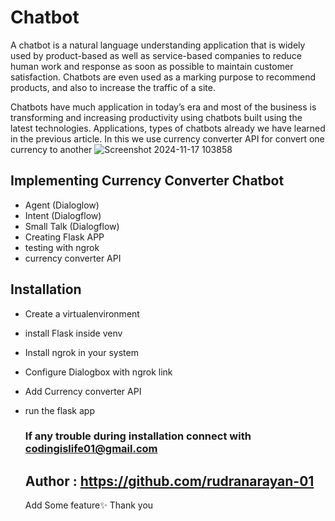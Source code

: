 # Chatbot 

A chatbot is a natural language understanding application that is widely used by product-based as well as service-based companies to reduce human work and response as soon as possible to maintain customer satisfaction. Chatbots are even used as a marking purpose to recommend products, and also to increase the traffic of a site.

Chatbots have much application in today’s era and most of the business is transforming and increasing productivity using chatbots built using the latest technologies. Applications, types of chatbots already we have learned in the previous article. In this we use currency converter API for convert one currency to another 
![Screenshot 2024-11-17 103858](https://github.com/user-attachments/assets/74fd5929-9faa-43ba-a8b6-c247363bcc65)

## Implementing Currency Converter Chatbot
- Agent (Dialoglow)
- Intent (Dialogflow)
- Small Talk (Dialogflow)
- Creating Flask APP
- testing with ngrok
- currency converter API

  
## Installation 
- Create a virtualenvironment
- install Flask inside venv
- Install ngrok in your system
- Configure Dialogbox with ngrok link
- Add Currency converter API
- run the flask app

  ### If any trouble during installation connect with codingislife01@gmail.com

  ## Author : https://github.com/rudranarayan-01

  Add Some feature✨
  Thank you
